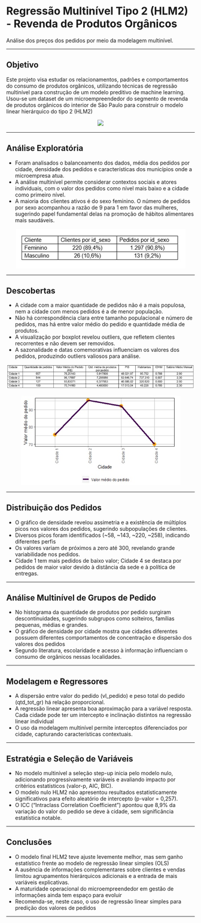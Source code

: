 # Regressão Multinível Tipo 2 (HLM2) - Revenda de Produtos Orgânicos

Análise dos preços dos pedidos por meio da modelagem multinível.

---

## Objetivo

Este projeto visa estudar os relacionamentos, padrões e comportamentos do consumo de produtos orgânicos, utilizando técnicas de regressão multinível para construção de um modelo preditivo de machine learning. Usou-se um dataset de um microempreendedor do segmento de revenda de produtos orgânicos do interior de São Paulo para construir o modelo linear hierárquico do tipo 2 (HLM2)

<p align="center">
  <img src="/imagens/estrutura_agrupamento.jpeg" />
</p>

---

## Análise Exploratória

- Foram analisados o balanceamento dos dados, média dos pedidos por cidade, densidade dos pedidos e características dos municípios onde a microempresa atua.
- A análise multinível permite considerar contextos sociais e atores individuais, com o valor dos pedidos como nível mais baixo e a cidade como primeiro nível.
- A maioria dos clientes ativos é do sexo feminino. O número de pedidos por sexo acompanhou a razão de 9 para 1 em favor das mulheres, sugerindo papel fundamental delas na promoção de hábitos alimentares mais saudáveis.

<p align="center">
  <img src="/imagens/tab_cad_cliente.jpeg" />
</p>

---

## Descobertas

- A cidade com a maior quantidade de pedidos não é a mais populosa, nem a cidade com menos pedidos é a de menor população.
- Não há correspondência clara entre tamanho populacional e número de pedidos, mas há entre valor médio do pedido e quantidade média de produtos.
- A visualização por boxplot revelou outliers, que refletem clientes recorrentes e não devem ser removidos.
- A sazonalidade e datas comemorativas influenciam os valores dos pedidos, produzindo outliers valiosos para análise.

<p align="center">
  <img src="/imagens/tab_desbalanceamento.jpeg" />
</p>

<p align="center">
  <img src="/imagens/vl_medio_pedido.jpeg" />
</p>

---

## Distribuição dos Pedidos

- O gráfico de densidade revelou assimetria e a existência de múltiplos picos nos valores dos pedidos, sugerindo subpopulações de clientes.
- Diversos picos foram identificados (~58, ~143, ~220, ~258), indicando diferentes perfis
- Os valores variam de próximos a zero até 300, revelando grande variabilidade nos pedidos.
- Cidade 1 tem mais pedidos de baixo valor; Cidade 4 se destaca por pedidos de maior valor devido à distância da sede e à política de entregas.

---

## Análise Multinível de Grupos de Pedido

- No histograma da quantidade de produtos por pedido surgiram descontinuidades, sugerindo subgrupos como solteiros, famílias pequenas, médias e grandes.
- O gráfico de densidade por cidade mostra que cidades diferentes possuem diferentes comportamentos de concentração e dispersão dos valores dos pedidos
- Segundo literatura, escolaridade e acesso à informação influenciam o consumo de orgânicos nessas localidades.

---

## Modelagem e Regressores

- A dispersão entre valor do pedido (vl_pedido) e peso total do pedido (qtd_tot_gr) há relação proporcional.
- A regressão linear apresenta boa aproximação para a variável resposta. Cada cidade pode ter um intercepto e inclinação distintos na regressão linear individual
- O uso da modelagem multinível permite interceptos diferenciados por cidade, capturando características contextuais.

---

## Estratégia e Seleção de Variáveis

- No modelo multinível a seleção step-up inicia pelo modelo nulo, adicionando progressivamente variáveis e avaliando impacto por critérios estatísticos (valor-p, AIC, BIC).
- O modelo nulo HLM2 não apresentou resultados estatisticamente significativos para efeito aleatório de intercepto (p-valor = 0,257).
- O ICC (“Intraclass Correlation Coefficient”) apontou que 8,9% da variação do valor do pedido se deve à cidade, sem significância estatística notable.

---

## Conclusões

- O modelo final HLM2 teve ajuste levemente melhor, mas sem ganho estatístico frente ao modelo de regressão linear simples (OLS)
- A ausência de informações complementares sobre clientes e vendas limitou agrupamentos hierárquicos adicionais e a entrada de mais variáveis explicativas.
- A maturidade operacional do microempreendedor em gestão de informações ainda tem espaço para evoluir
- Recomenda-se, neste caso, o uso de regressão linear simples para predição dos valores de pedidos

---

